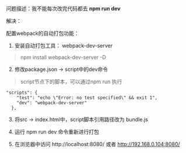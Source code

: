 问题描述：我不能每次改完代码都去 **npm run dev**


解决：

配置webpack的自动打包功能：

1. 安装自动打包工具： webpack-dev-server
> npm install webpack-dev-server -D

2. 修改package.json -> script中的dev命令

>script节点下的脚本，可以通过npm run 执行
```
"scripts": {
    "test": "echo \"Error: no test specified\" && exit 1",
    "dev": "webpack-dev-server"   
  },
```

3. 将src -> index.html中，script脚本引用路径改为 bundle.js

4. 运行 npm run dev 命令重新进行打包

5. 在浏览器中访问  http://localhost:8080/  或者 http://192.168.0.104:8080/


